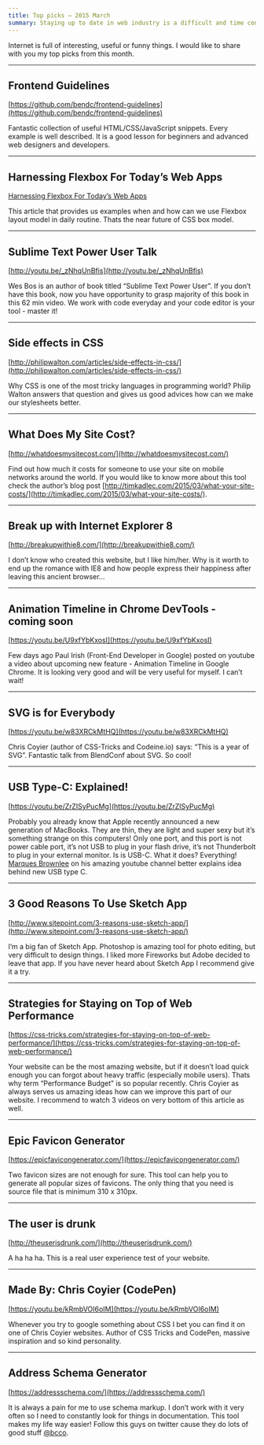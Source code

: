 ```yaml
---
title: Top picks — 2015 March
summary: Staying up to date in web industry is a difficult and time consuming task. I would like to share with you my top finds from the past month.
---
```


Internet is full of interesting, useful or funny things. I would like to share with you my top picks from this month.

- - -

## Frontend Guidelines

[https://github.com/bendc/frontend-guidelines](https://github.com/bendc/frontend-guidelines)

Fantastic collection of useful HTML/CSS/JavaScript snippets. Every example is well described. It is a good lesson for beginners and advanced web designers and developers.

- - -

## Harnessing Flexbox For Today’s Web Apps

[Harnessing Flexbox For Today’s Web Apps](http://www.smashingmagazine.com/2015/03/02/harnessing-flexbox-for-todays-web-apps/)

This article that provides us examples when and how can we use Flexbox layout model in daily routine. Thats the near future of CSS box model.

- - -

## Sublime Text Power User Talk

[http://youtu.be/_zNhqUnBfis](http://youtu.be/_zNhqUnBfis)

Wes Bos is an author of book titled “Sublime Text Power User”. If you don’t have this book, now you have opportunity to grasp majority of this book in this 62 min video. We work with code everyday and your code editor is your tool - master it!

- - -

## Side effects in CSS

[http://philipwalton.com/articles/side-effects-in-css/](http://philipwalton.com/articles/side-effects-in-css/)

Why CSS is one of the most tricky languages in programming  world? Philip Walton answers that question and gives us good advices how can we make our stylesheets better.

- - -

## What Does My Site Cost?

[http://whatdoesmysitecost.com/](http://whatdoesmysitecost.com/)

Find out how much it costs for someone to use your site on mobile networks around the world. If you would like to know more about this tool check the author’s blog post [http://timkadlec.com/2015/03/what-your-site-costs/](http://timkadlec.com/2015/03/what-your-site-costs/).

- - -

## Break up with Internet Explorer 8

[http://breakupwithie8.com/](http://breakupwithie8.com/)

I don’t know who created this website, but I like him/her. Why is it worth to end up the romance with IE8 and how people express their happiness after leaving this ancient browser…

- - -

## Animation Timeline in Chrome DevTools - coming soon

[https://youtu.be/U9xfYbKxosI](https://youtu.be/U9xfYbKxosI)

Few days ago Paul Irish (Front-End Developer in Google) posted on youtube a video about upcoming new feature - Animation Timeline in Google Chrome. It is looking very good and will be very useful for myself. I can’t wait!

- - -

## SVG is for Everybody

[https://youtu.be/w83XRCkMtHQ](https://youtu.be/w83XRCkMtHQ)

Chris Coyier (author of CSS-Tricks and Codeine.io) says: “This is a year of SVG”. Fantastic talk from BlendConf about SVG. So cool!

- - -

## USB Type-C: Explained!

[https://youtu.be/ZrZISyPucMg](https://youtu.be/ZrZISyPucMg)

Probably you already know that Apple recently announced a new generation of MacBooks. They are thin, they are light and super sexy but it’s something strange on this computers! Only one port, and this port is not power cable port, it’s not USB to plug in your flash drive, it’s not Thunderbolt to plug in your external monitor. Is is USB-C. What it does? Everything! [Marques Brownlee](https://twitter.com/mkbhd) on his amazing youtube channel better explains idea behind new USB type C.

- - -

## 3 Good Reasons To Use Sketch App

[http://www.sitepoint.com/3-reasons-use-sketch-app/](http://www.sitepoint.com/3-reasons-use-sketch-app/)

I’m a big fan of Sketch App. Photoshop is amazing tool for photo editing, but very difficult to design things. I liked more Fireworks but Adobe decided to leave that app. If you have never heard about Sketch App I recommend give it a try.

- - -

## Strategies for Staying on Top of Web Performance

[https://css-tricks.com/strategies-for-staying-on-top-of-web-performance/](https://css-tricks.com/strategies-for-staying-on-top-of-web-performance/)

Your website can be the most amazing website, but if it doesn’t load quick enough you can forgot about heavy traffic (especially mobile users). Thats why term “Performance Budget” is so popular recently. Chris Coyier as always serves us amazing ideas how can we improve this part of our website. I recommend to watch 3 videos on very bottom of this article as well.

- - -

## Epic Favicon Generator

[https://epicfavicongenerator.com/](https://epicfavicongenerator.com/)

Two favicon sizes are not enough for sure. This tool can help you to generate all popular sizes of favicons. The only thing that you need is source file that is minimum 310 x 310px.

- - -

## The user is drunk

[http://theuserisdrunk.com/](http://theuserisdrunk.com/)

A ha ha ha. This is a real user experience test of your website.

- - -

## Made By: Chris Coyier (CodePen)

[https://youtu.be/kRmbVOI6oIM](https://youtu.be/kRmbVOI6oIM)

Whenever you try to google something about CSS I bet you can find it on one of Chris Coyier websites. Author of CSS Tricks and CodePen, massive inspiration and so kind personality.

- - -

## Address Schema Generator

[https://addressschema.com/](https://addressschema.com/)

It is always a pain for me to use schema markup. I don’t work with it very often so I need to constantly look for things in documentation. This tool makes my life way easier! Follow this guys on twitter cause they do lots of good stuff [@bcco](https://twitter.com/bcco).
